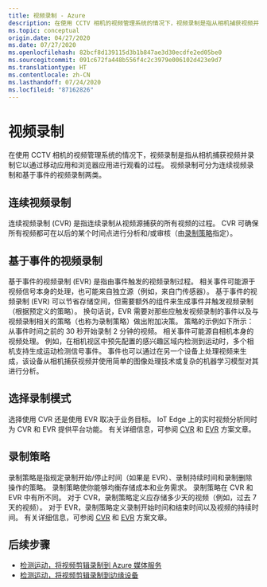 ```yaml
---
title: 视频录制 - Azure
description: 在使用 CCTV 相机的视频管理系统的情况下，视频录制是指从相机捕获视频并录制它以通过移动应用和浏览器应用进行观看的过程。 视频录制可分为连续视频录制和基于事件的视频录制两类。
ms.topic: conceptual
origin.date: 04/27/2020
ms.date: 07/27/2020
ms.openlocfilehash: 82bcf8d139115d3b1b847ae3d30ecdfe2ed05be0
ms.sourcegitcommit: 091c672fa448b556f4c2c3979e006102d423e9d7
ms.translationtype: HT
ms.contentlocale: zh-CN
ms.lasthandoff: 07/24/2020
ms.locfileid: "87162826"
---
```

# <a name="video-recording"></a>视频录制

在使用 CCTV 相机的视频管理系统的情况下，视频录制是指从相机捕获视频并录制它以通过移动应用和浏览器应用进行观看的过程。 视频录制可分为连续视频录制和基于事件的视频录制两类。 

## <a name="continuous-video-recording"></a>连续视频录制  

连续视频录制 (CVR) 是指连续录制从视频源捕获的所有视频的过程。 CVR 可确保所有视频都可在以后的某个时间点进行分析和/或审核（由[录制策略](#recording-policy)指定）。

## <a name="event-based-video-recording"></a>基于事件的视频录制  

基于事件的视频录制 (EVR) 是指由事件触发的视频录制过程。 相关事件可能源于视频信号本身的处理，也可能来自独立源（例如，来自门传感器）。 基于事件的视频录制 (EVR) 可以节省存储空间，但需要额外的组件来生成事件并触发视频录制（根据预定义的策略）。 换句话说，EVR 需要对那些应触发视频录制的事件以及与视频录制相关的策略（也称为录制策略）做出附加决策。 策略的示例如下所示：从事件时间之前的 30 秒开始录制 2 分钟的视频。 相关事件可能源自相机本身的视频处理。 例如，在相机视区中预先配置的感兴趣区域内检测到运动时，多个相机支持生成运动检测信号事件。 事件也可以通过在另一个设备上处理视频来生成，该设备从相机捕获视频并使用简单的图像处理技术或复杂的机器学习模型对其进行分析。 

## <a name="choosing-recording-modes"></a>选择录制模式  

选择使用 CVR 还是使用 EVR 取决于业务目标。 IoT Edge 上的实时视频分析同时为 CVR 和 EVR 提供平台功能。 有关详细信息，可参阅 [CVR](continuous-video-recording-concept.md) 和 [EVR](event-based-video-recording-concept.md) 方案文章。

## <a name="recording-policy"></a>录制策略  

录制策略是指规定录制开始/停止时间（如果是 EVR）、录制持续时间和录制删除操作的策略。 录制策略使你能够均衡存储成本和业务需求。 录制策略在 CVR 和 EVR 中有所不同。 对于 CVR，录制策略定义应存储多少天的视频（例如，过去 7 天的视频）。 对于 EVR，录制策略定义录制开始时间和结束时间以及视频的持续时间。 有关详细信息，可参阅 [CVR](continuous-video-recording-concept.md) 和 [EVR](event-based-video-recording-concept.md) 方案文章。

## <a name="next-steps"></a>后续步骤

* [检测运动，将视频剪辑录制到 Azure 媒体服务](detect-motion-record-video-clips-media-services-quickstart.md)
* [检测运动，将视频剪辑录制到边缘设备](detect-motion-record-video-clips-edge-devices-quickstart.md)

